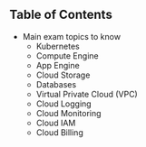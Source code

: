 ## Table of Contents
* Main exam topics to know 
  * Kubernetes
  * Compute Engine
  * App Engine
  * Cloud Storage
  * Databases
  * Virtual Private Cloud (VPC)
  * Cloud Logging
  * Cloud Monitoring
  * Cloud IAM
  * Cloud Billing
